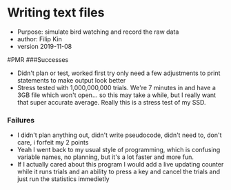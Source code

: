 # Writing text files
- Purpose: simulate bird watching and record the raw data
- author: Filip Kin
- version 2019-11-08

#PMR
###Successes
- Didn't plan or test, worked first try only need a few adjustments to print statements to make output look better
- Stress tested with 1,000,000,000 trials. We're 7 minutes in and have a 3GB file which won't open... so this may take a while, but I really want that super accurate average. Really this is a stress test of my SSD.
### Failures
- I didn't plan anything out, didn't write pseudocode, didn't need to, don't care, i forfeit my 2 points
- Yeah I went back to my usual style of programming, which is confusing variable names, no planning, but it's a lot faster and more fun.
- If I actually cared about this program I would add a live updating counter while it runs trials and an ability to press a key and cancel the trials and just run the statistics immedietly